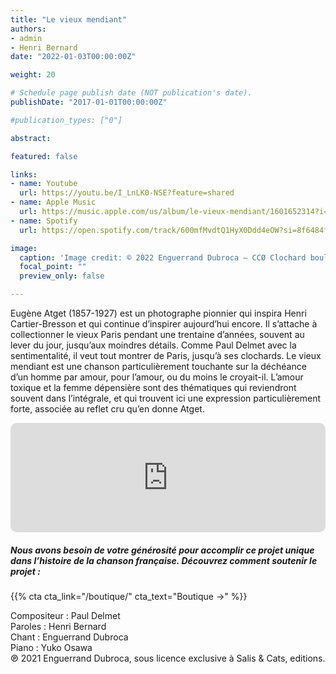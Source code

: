```yaml
---
title: "Le vieux mendiant"
authors:
- admin
- Henri Bernard
date: "2022-01-03T00:00:00Z"

weight: 20

# Schedule page publish date (NOT publication's date).
publishDate: "2017-01-01T00:00:00Z"

#publication_types: ["0"]

abstract: 

featured: false

links:
- name: Youtube
  url: https://youtu.be/I_LnLK0-NSE?feature=shared
- name: Apple Music
  url: https://music.apple.com/us/album/le-vieux-mendiant/1601652314?i=1601652317
- name: Spotify
  url: https://open.spotify.com/track/600mfMvdtQ1HyX0Ddd4eOW?si=8f6484f5d92547a9

image:
  caption: 'Image credit: © 2022 Enguerrand Dubroca – CCØ Clochard boulevard Port-Royal, Paris 5e, en 1899, par Eugène Atget – Paris Collections / Musée Carnavalet'
  focal_point: ""
  preview_only: false

---
```


Eugène Atget (1857-1927) est un photographe pionnier qui inspira Henri Cartier-Bresson et qui continue d’inspirer aujourd’hui encore. Il s’attache à collectionner le vieux Paris pendant une trentaine d’années, souvent au lever du jour, jusqu’aux moindres détails. Comme Paul Delmet avec la sentimentalité, il veut tout montrer de Paris, jusqu’à ses clochards. Le vieux mendiant est une chanson particulièrement touchante sur la déchéance d’un homme par amour, pour l’amour, ou du moins le croyait-il. L’amour toxique et la femme dépensière sont des thématiques qui reviendront souvent dans l’intégrale, et qui trouvent ici une expression particulièrement forte, associée au reflet cru qu’en donne Atget.


<iframe allow="autoplay *; encrypted-media *; fullscreen *; clipboard-write" frameborder="0" height="175" style="width:100%;max-width:720px;overflow:hidden;border-radius:10px;" sandbox="allow-forms allow-popups allow-same-origin allow-scripts allow-storage-access-by-user-activation allow-top-navigation-by-user-activation" src="https://embed.music.apple.com/us/album/le-vieux-mendiant/1601652314?i=1601652317"></iframe>

##### Nous avons besoin de votre générosité pour accomplir ce projet unique dans l’histoire de la chanson française. Découvrez comment soutenir le projet :
{{% cta cta_link="/boutique/" cta_text="Boutique →" %}}

<p>Compositeur : Paul Delmet <br>
Paroles : Henri Bernard<br>
Chant : Enguerrand Dubroca<br>
Piano : Yuko Osawa<br>
℗ 2021 Enguerrand Dubroca, sous licence exclusive à Salis & Cats, editions.</p>



